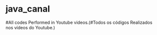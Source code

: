 # java_canal
#All codes Performed in Youtube videos.(#Todos os códigos Realizados nos vídeos do Youtube.)
